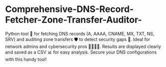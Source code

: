 # Comprehensive-DNS-Record-Fetcher-Zone-Transfer-Auditor-
Python tool 🐍 for fetching DNS records (A, AAAA, CNAME, MX, TXT, NS, SRV) and auditing zone transfers 🛡️ to detect security gaps 🔐. Ideal for network admins and cybersecurity pros 👨‍💻👩‍💻. Results are displayed clearly and saved as a CSV 📊 for easy analysis. Secure your DNS configurations with this handy tool!
